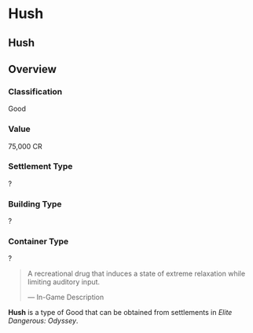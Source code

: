 # Hush
## Hush

## Overview

### Classification

Good

### Value

75,000 CR

### Settlement Type

?

### Building Type

?

### Container Type

?

> 
> 
> A recreational drug that induces a state of extreme relaxation while limiting auditory input.
> 
> 
> — In-Game Description
> 

**Hush** is a type of Good that can be obtained from settlements in *Elite Dangerous: Odyssey*.